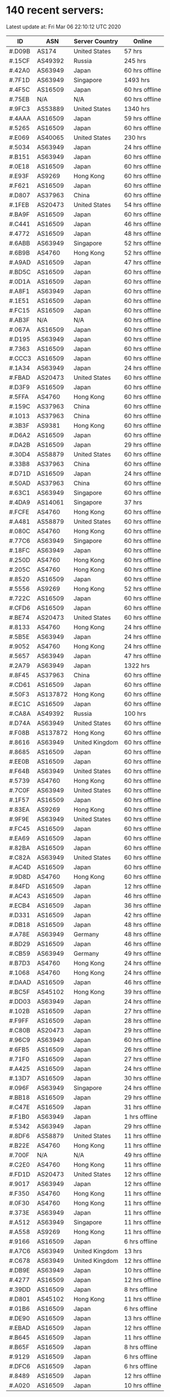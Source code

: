 # 140 recent servers:

Latest update at: Fri Mar 06 22:10:12 UTC 2020

| ID | ASN | Server Country | Online |
| -- | --- | -------------- | ------ |
| #.D09B | AS174 | United States | 57 hrs |
| #.15CF | AS49392 | Russia | 245 hrs |
| #.42A0 | AS63949 | Japan | 60 hrs offline |
| #.7F1D | AS63949 | Singapore | 1493 hrs |
| #.4F5C | AS16509 | Japan | 60 hrs offline |
| #.75EB | N/A | N/A | 60 hrs offline |
| #.9FC3 | AS53889 | United States | 1340 hrs |
| #.4AAA | AS16509 | Japan | 59 hrs offline |
| #.5265 | AS16509 | Japan | 60 hrs offline |
| #.E069 | AS40065 | United States | 230 hrs |
| #.5034 | AS63949 | Japan | 24 hrs offline |
| #.B151 | AS63949 | Japan | 60 hrs offline |
| #.0E18 | AS16509 | Japan | 60 hrs offline |
| #.E93F | AS9269 | Hong Kong | 60 hrs offline |
| #.F621 | AS16509 | Japan | 60 hrs offline |
| #.D807 | AS37963 | China | 60 hrs offline |
| #.1FEB | AS20473 | United States | 54 hrs offline |
| #.BA9F | AS16509 | Japan | 60 hrs offline |
| #.C441 | AS16509 | Japan | 46 hrs offline |
| #.4772 | AS16509 | Japan | 48 hrs offline |
| #.6ABB | AS63949 | Singapore | 52 hrs offline |
| #.6B9B | AS4760 | Hong Kong | 52 hrs offline |
| #.A9AD | AS16509 | Japan | 47 hrs offline |
| #.BD5C | AS16509 | Japan | 60 hrs offline |
| #.0D1A | AS16509 | Japan | 60 hrs offline |
| #.A8F1 | AS63949 | Japan | 60 hrs offline |
| #.1E51 | AS16509 | Japan | 60 hrs offline |
| #.FC15 | AS16509 | Japan | 60 hrs offline |
| #.AB3F | N/A | N/A | 60 hrs offline |
| #.067A | AS16509 | Japan | 60 hrs offline |
| #.D195 | AS63949 | Japan | 60 hrs offline |
| #.7363 | AS16509 | Japan | 60 hrs offline |
| #.CCC3 | AS16509 | Japan | 60 hrs offline |
| #.1A34 | AS63949 | Japan | 24 hrs offline |
| #.FBAD | AS20473 | United States | 60 hrs offline |
| #.D3F9 | AS16509 | Japan | 60 hrs offline |
| #.5FFA | AS4760 | Hong Kong | 60 hrs offline |
| #.159C | AS37963 | China | 60 hrs offline |
| #.1013 | AS37963 | China | 60 hrs offline |
| #.3B3F | AS9381 | Hong Kong | 60 hrs offline |
| #.D6A2 | AS16509 | Japan | 60 hrs offline |
| #.DA2B | AS16509 | Japan | 29 hrs offline |
| #.30D4 | AS58879 | United States | 60 hrs offline |
| #.33B8 | AS37963 | China | 60 hrs offline |
| #.D71D | AS16509 | Japan | 24 hrs offline |
| #.50AD | AS37963 | China | 60 hrs offline |
| #.63C1 | AS63949 | Singapore | 60 hrs offline |
| #.4DA9 | AS14061 | Singapore | 37 hrs |
| #.FCFE | AS4760 | Hong Kong | 60 hrs offline |
| #.A481 | AS58879 | United States | 60 hrs offline |
| #.080C | AS4760 | Hong Kong | 60 hrs offline |
| #.77C6 | AS63949 | Singapore | 60 hrs offline |
| #.18FC | AS63949 | Japan | 60 hrs offline |
| #.250D | AS4760 | Hong Kong | 60 hrs offline |
| #.205C | AS4760 | Hong Kong | 60 hrs offline |
| #.8520 | AS16509 | Japan | 60 hrs offline |
| #.5556 | AS9269 | Hong Kong | 52 hrs offline |
| #.722C | AS16509 | Japan | 60 hrs offline |
| #.CFD6 | AS16509 | Japan | 60 hrs offline |
| #.BE74 | AS20473 | United States | 60 hrs offline |
| #.8133 | AS4760 | Hong Kong | 24 hrs offline |
| #.5B5E | AS63949 | Japan | 24 hrs offline |
| #.9052 | AS4760 | Hong Kong | 24 hrs offline |
| #.5657 | AS63949 | Japan | 47 hrs offline |
| #.2A79 | AS63949 | Japan | 1322 hrs |
| #.8F45 | AS37963 | China | 60 hrs offline |
| #.CD61 | AS16509 | Japan | 60 hrs offline |
| #.50F3 | AS137872 | Hong Kong | 60 hrs offline |
| #.EC1C | AS16509 | Japan | 60 hrs offline |
| #.CA8A | AS49392 | Russia | 100 hrs |
| #.D74A | AS63949 | United States | 60 hrs offline |
| #.F08B | AS137872 | Hong Kong | 60 hrs offline |
| #.8616 | AS63949 | United Kingdom | 60 hrs offline |
| #.8685 | AS16509 | Japan | 60 hrs offline |
| #.EE0B | AS16509 | Japan | 60 hrs offline |
| #.F64B | AS63949 | United States | 60 hrs offline |
| #.5739 | AS4760 | Hong Kong | 60 hrs offline |
| #.7C0F | AS63949 | United States | 60 hrs offline |
| #.1F57 | AS16509 | Japan | 60 hrs offline |
| #.83EA | AS9269 | Hong Kong | 60 hrs offline |
| #.9F9E | AS63949 | United States | 60 hrs offline |
| #.FC45 | AS16509 | Japan | 60 hrs offline |
| #.EA69 | AS16509 | Japan | 60 hrs offline |
| #.82BA | AS16509 | Japan | 60 hrs offline |
| #.C82A | AS63949 | United States | 60 hrs offline |
| #.AC4D | AS16509 | Japan | 60 hrs offline |
| #.9D8D | AS4760 | Hong Kong | 60 hrs offline |
| #.84FD | AS16509 | Japan | 12 hrs offline |
| #.AC43 | AS16509 | Japan | 46 hrs offline |
| #.ECB4 | AS16509 | Japan | 36 hrs offline |
| #.D331 | AS16509 | Japan | 42 hrs offline |
| #.DB18 | AS16509 | Japan | 48 hrs offline |
| #.A78E | AS63949 | Germany | 48 hrs offline |
| #.BD29 | AS16509 | Japan | 46 hrs offline |
| #.CB59 | AS63949 | Germany | 49 hrs offline |
| #.B7D3 | AS4760 | Hong Kong | 24 hrs offline |
| #.1068 | AS4760 | Hong Kong | 24 hrs offline |
| #.DAAD | AS16509 | Japan | 46 hrs offline |
| #.BC5F | AS45102 | Hong Kong | 39 hrs offline |
| #.DD03 | AS63949 | Japan | 24 hrs offline |
| #.102B | AS16509 | Japan | 27 hrs offline |
| #.F9FF | AS16509 | Japan | 28 hrs offline |
| #.C80B | AS20473 | Japan | 29 hrs offline |
| #.96C9 | AS63949 | Japan | 60 hrs offline |
| #.6FB5 | AS16509 | Japan | 26 hrs offline |
| #.71F0 | AS16509 | Japan | 27 hrs offline |
| #.A425 | AS16509 | Japan | 24 hrs offline |
| #.13D7 | AS16509 | Japan | 30 hrs offline |
| #.096F | AS63949 | Singapore | 24 hrs offline |
| #.BB18 | AS16509 | Japan | 29 hrs offline |
| #.C47E | AS16509 | Japan | 31 hrs offline |
| #.F1B0 | AS63949 | Japan | 1 hrs offline |
| #.5342 | AS63949 | Japan | 29 hrs offline |
| #.8DF6 | AS58879 | United States | 11 hrs offline |
| #.B22E | AS4760 | Hong Kong | 11 hrs offline |
| #.700F | N/A | N/A | 49 hrs offline |
| #.C2E0 | AS4760 | Hong Kong | 11 hrs offline |
| #.FD1D | AS20473 | United States | 12 hrs offline |
| #.9017 | AS63949 | Japan | 12 hrs offline |
| #.F350 | AS4760 | Hong Kong | 11 hrs offline |
| #.0F30 | AS4760 | Hong Kong | 11 hrs offline |
| #.373E | AS63949 | Japan | 11 hrs offline |
| #.A512 | AS63949 | Singapore | 11 hrs offline |
| #.A558 | AS9269 | Hong Kong | 11 hrs offline |
| #.9166 | AS16509 | Japan | 6 hrs offline |
| #.A7C6 | AS63949 | United Kingdom | 13 hrs |
| #.C678 | AS63949 | United Kingdom | 12 hrs offline |
| #.DB9E | AS63949 | Japan | 10 hrs offline |
| #.4277 | AS16509 | Japan | 12 hrs offline |
| #.39DD | AS16509 | Japan | 8 hrs offline |
| #.D801 | AS45102 | Hong Kong | 11 hrs offline |
| #.01B6 | AS16509 | Japan | 6 hrs offline |
| #.DE90 | AS16509 | Japan | 13 hrs offline |
| #.EBAD | AS16509 | Japan | 12 hrs offline |
| #.B645 | AS16509 | Japan | 11 hrs offline |
| #.B65F | AS16509 | Japan | 8 hrs offline |
| #.9129 | AS16509 | Japan | 6 hrs offline |
| #.DFC6 | AS16509 | Japan | 6 hrs offline |
| #.8489 | AS16509 | Japan | 12 hrs offline |
| #.A020 | AS16509 | Japan | 10 hrs offline |


